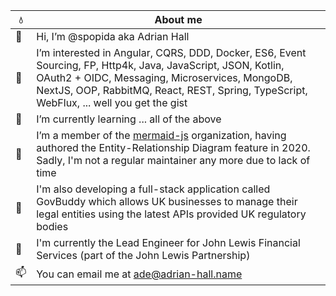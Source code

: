 |  :droplet:  | About me             |
|----|---------------------------|
| 👋 | Hi, I’m @spopida aka Adrian Hall |
| 👀 | I’m interested in Angular, CQRS, DDD, Docker, ES6, Event Sourcing, FP, Http4k, Java, JavaScript, JSON, Kotlin, OAuth2 + OIDC, Messaging, Microservices, MongoDB, NextJS, OOP, RabbitMQ, React, REST, Spring, TypeScript, WebFlux, ... well you get the gist |
| 🌱 | I’m currently learning ... all of the above |
| 💞️ | I’m a member of the [mermaid-js](https://github.com/mermaid-js) organization, having authored the Entity-Relationship Diagram feature in 2020.  Sadly, I'm not a regular maintainer any more due to lack of time | 
| 🚧 | I'm also developing a full-stack application called GovBuddy which allows UK businesses to manage their legal entities using the latest APIs provided UK regulatory bodies |
| 🚁| I'm currently the Lead Engineer for John Lewis Financial Services (part of the John Lewis Partnership) |
| 📫 | You can email me at [ade@adrian-hall.name](mailto:ade@adrian-hall.name) |

<!---
spopida/spopida is a ✨ special ✨ repository because its `README.md` (this file) appears on your GitHub profile.
You can click the Preview link to take a look at your changes.
--->
